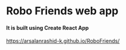 # Robo Friends web app
#### It is built using Create React App
https://arsalanrashid-k.github.io/RoboFriends/
